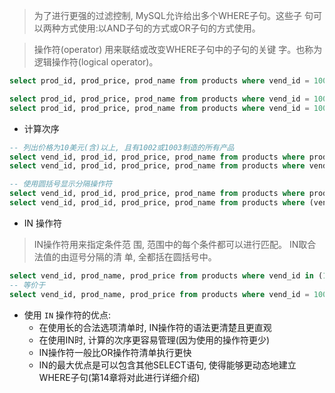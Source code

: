 
> 为了进行更强的过滤控制, MySQL允许给出多个WHERE子句。这些子 句可以两种方式使用:以AND子句的方式或OR子句的方式使用。

> 操作符(operator) 用来联结或改变WHERE子句中的子句的关键 字。也称为逻辑操作符(logical operator)。

```sql
select prod_id, prod_price, prod_name from products where vend_id = 1003 and prod_price <= 10;

select prod_id, prod_price, prod_name from products where vend_id = 1002 and vend_id = 1003;
select prod_id, prod_price, prod_name from products where vend_id = 1002 or vend_id = 1003;

```

+ 计算次序

```sql
-- 列出价格为10美元(含)以上, 且有1002或1003制造的所有产品
select vend_id, prod_id, prod_price, prod_name from products where prod_price >= 10 and vend_id = 1002 or vend_id = 1003;
select vend_id, prod_id, prod_price, prod_name from products where vend_id = 1002 or vend_id = 1003 and  prod_price >= 10;

-- 使用圆括号显示分隔操作符
select vend_id, prod_id, prod_price, prod_name from products where prod_price >= 10 and (vend_id = 1002 or vend_id = 1003);
select vend_id, prod_id, prod_price, prod_name from products where (vend_id = 1002 or vend_id = 1003) and  prod_price >= 10;


```

+ IN 操作符

> IN操作符用来指定条件范 围, 范围中的每个条件都可以进行匹配。
> IN取合法值的由逗号分隔的清 单, 全都括在圆括号中。

```sql
select vend_id, prod_name, prod_price from products where vend_id in (1002, 1003) order by prod_name;
-- 等价于
select vend_id, prod_name, prod_price from products where vend_id = 1002 or vend_id = 1003 order by prod_name;


```

+ 使用 `IN` 操作符的优点:
    + 在使用长的合法选项清单时, IN操作符的语法更清楚且更直观
    + 在使用IN时, 计算的次序更容易管理(因为使用的操作符更少)
    + IN操作符一般比OR操作符清单执行更快
    + IN的最大优点是可以包含其他SELECT语句, 使得能够更动态地建立WHERE子句(第14章将对此进行详细介绍)

